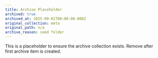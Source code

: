 ```yaml
---
title: Archive Placeholder
archived: true
archived_at: 2025-09-01T00:00:00.000Z
original_collection: meta
original_path: n/a
archive_reason: seed folder
---
```


This is a placeholder to ensure the archive collection exists. Remove after first archive item is created.
